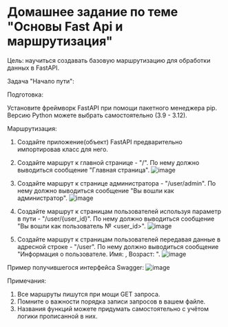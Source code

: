 # Домашнее задание по теме "Основы Fast Api и маршрутизация"

Цель: научиться создавать базовую маршрутизацию для обработки данных в FastAPI.

Задача "Начало пути":

Подготовка:

Установите фреймворк FastAPI при помощи пакетного менеджера pip. Версию Python можете выбрать самостоятельно (3.9 - 3.12).

Маршрутизация:

1. Создайте приложение(объект) FastAPI предварительно импортировав класс для него.

2. Создайте маршрут к главной странице - "/". По нему должно выводиться сообщение "Главная страница".
   ![image](https://github.com/user-attachments/assets/16db6ea8-6eb0-46b2-9bdd-3a2d72ae1266)

3. Создайте маршрут к странице администратора - "/user/admin". По нему должно выводиться сообщение "Вы вошли как администратор".
   ![image](https://github.com/user-attachments/assets/5e3cc7fe-9a23-4cce-b007-67f19e51535e)

4. Создайте маршрут к страницам пользователей используя параметр в пути - "/user/{user_id}". По нему должно выводиться сообщение "Вы вошли как пользователь № <user_id>".
   ![image](https://github.com/user-attachments/assets/de2586a5-4918-4e3c-aa19-36867944e299)

5. Создайте маршрут к страницам пользователей передавая данные в адресной строке - "/user". По нему должно выводиться сообщение "Информация о пользователе. Имя: <username>, Возраст: <age>".
   ![image](https://github.com/user-attachments/assets/688dc256-f9aa-48b5-a8b6-3c803429e06d)

Пример получившегося интерфейса Swagger:
![image](https://github.com/user-attachments/assets/e91119f2-ef8a-49e2-9c39-b4d9dc9ed29e)

Примечания:

1. Все маршруты пишутся при мощи GET запроса.
2. Помните о важности порядка записи запросов в вашем файле.
3. Названия функций можете придумать самостоятельно с учётом логики прописанной в них.
